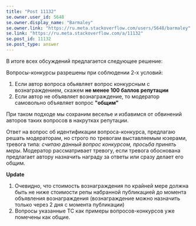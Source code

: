 ```yaml
---
title: "Post 11132"
se.owner.user_id: 5648
se.owner.display_name: "Barmaley"
se.owner.link: "https://ru.meta.stackoverflow.com/users/5648/barmaley"
se.link: "https://ru.meta.stackoverflow.com/a/11132"
se.post_id: 11132
se.post_type: answer
---
```

<p>В итоге всех обсуждений предлагается следующее решение:</p>
<p>Вопросы-конкурсы разрешены при соблюдении 2-х условий:</p>
<ol>
<li>Если автор вопроса обьявляет вопрос конкурсным с вознаграждением, скажем <strong>не менее 100 баллов репутации</strong></li>
<li>Если автор не объявляет вознаграждение, то модератор самовольно объявляет вопрос <strong>&quot;общим&quot;</strong></li>
</ol>
<p>При таком подходе мы сохраним веселье и избавимся от обвинений авторов таких вопросов в накрутках репутации.</p>
<p>Ответ на вопрос об идентификации вопроса-конкурса, предлагаю решать модераторам, но строго по тревогам выставляемым юзерами, тревога типа: <em>считаю данный вопрос конкурсом, просьба принять меры</em>. Модератор рассматривает тревогу, если тревога обоснована предлагает автору назначить награду за ответы или сразу делает его общим.</p>
<p><strong>Update</strong></p>
<ol>
<li>Очевидно, что стоимость вознаграждения по крайней мере должна быть не ниже стоимости репы набранной публикацией до момента объявления вознаграждения (вознаграждение можно назначить только через 2 дня с момента публикации)</li>
<li>Вопросы указанные ТС как примеры вопросов-конкурсов уже помечены как общие.</li>
</ol>
